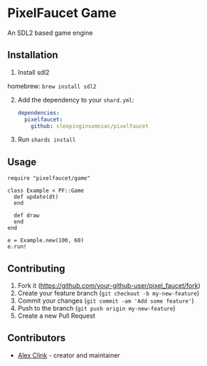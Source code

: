 # PixelFaucet Game

An SDL2 based game engine

## Installation

1. Install sdl2

homebrew: `brew install sdl2`

2. Add the dependency to your `shard.yml`:

   ```yaml
   dependencies:
     pixelfaucet:
       github: sleepinginsomniac/pixelfaucet
   ```

3. Run `shards install`

## Usage

```crystal
require "pixelfaucet/game"

class Example < PF::Game
  def update(dt)
  end

  def draw
  end
end

e = Example.new(100, 60)
e.run!
```

## Contributing

1. Fork it (<https://github.com/your-github-user/pixel_faucet/fork>)
2. Create your feature branch (`git checkout -b my-new-feature`)
3. Commit your changes (`git commit -am 'Add some feature'`)
4. Push to the branch (`git push origin my-new-feature`)
5. Create a new Pull Request

## Contributors

- [Alex Clink](https://github.com/your-github-user) - creator and maintainer
